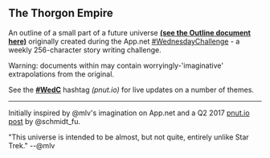 ## The Thorgon Empire

An outline of a small part of a future universe [**(see the Outline document here)**](Outline.md) originally created during the App.net [\#WednesdayChallenge](https://github.com/bazbt3/appdotnet_stuff/wiki/WednesdayChallenge) - a weekly 256-character story writing challenge.

Warning: documents within may contain worryingly-'imaginative' extrapolations from the original.

See the [**\#WedC**](https://pnut.io/tags/WedC) hashtag *(pnut.io)* for live updates on a number of themes.

---

Initially inspired by @mlv's imagination on App.net and a Q2 2017 [pnut.io post](https://posts.pnut.io/72575) by @schmidt_fu.

"This universe is intended to be almost, but not quite, entirely unlike Star Trek." --@mlv
